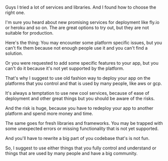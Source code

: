 Guys I tried a lot of services and libraries.
And I found how to choose the right one.

I'm sure you heard about new promising services for deployment like fly.io or heroku and so on.
The are great options to try out, but they are not suitable for production.

Here's the thing:
You may encounter some platform specific issues, but you can't fix them
because not enough people use it and you can't find a solution.

Or you were requested to add some specific features to your app,
but you can't do it because it's not yet supported by the platform.

That's why I suggest to use old fashion way to deploy your app
on the platforms that you control and that is used by many people, like aws or gcp.

It's always a temptation to use new cool services, because of ease of deployment and other great things
but you should be aware of the risks.

And the risk is huge, because you have to redeploy your app to another platform
and spend more money and time.

The same goes for fresh libraries and frameworks.
You may be trapped with some unexpected errors
or missing functionality that is not yet supported.

And you'll have to rewrite a big part of you codebase that's is not fun.

So, I suggest to use either things that you fully control and understand or things that are used by many people and have a big community.
